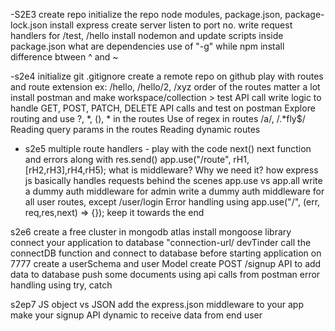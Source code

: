 -S2E3
create repo
initialize the repo
node modules, package.json, package-lock.json
install express 
create server
listen to port no.
write request handlers for /test, /hello
install nodemon and update scripts inside package.json
what are dependencies
use of "-g" while npm install
difference btween ^ and ~

-s2e4
initialize git
.gitignore 
create a remote repo on github
play with routes and route extension ex: /hello, /hello/2, /xyz
order of the routes matter a lot
install postman and make workspace/collection > test API call
write logic to handle GET, POST, PATCH, DELETE API calls and test on postman
Explore routing and use ?, *, (), * in the routes
Use of regex in routes /a/, /.*fly$/
Reading query params in the routes
Reading dynamic routes 

- s2e5
multiple route handlers - play with the code
next()
next function and errors along with res.send()
app.use("/route", rH1,[rH2,rH3],rH4,rH5);
what is middleware? Why we need it?
how express js basically handles requests behind the scenes
app.use vs app.all
write a dummy auth middleware for admin
write a dummy auth middleware for all user routes, except /user/login
Error handling using app.use("/", (err, req,res,next) => {}); keep it towards the end

s2e6
create a free cluster in mongodb atlas
install mongoose library
connect your application to database "connection-url/ devTinder
call the connectDB function and connect to database before starting application on 7777
create a userSchema and user Model
create POST /signup API to add data to database
push some documents using api calls from postman
error handling using try, catch

s2ep7
JS object vs JSON
add the express.json middleware to your app
make your signup API dynamic to receive data from 
end user 